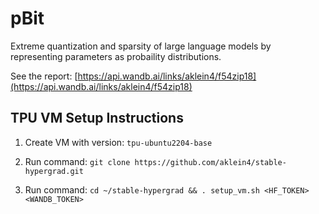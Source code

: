 # pBit
Extreme quantization and sparsity of large language models by representing parameters as probaility distributions.

See the report:
[https://api.wandb.ai/links/aklein4/f54zip18](https://api.wandb.ai/links/aklein4/f54zip18)

## TPU VM Setup Instructions

1. Create VM with version: `tpu-ubuntu2204-base`

2. Run command: `git clone https://github.com/aklein4/stable-hypergrad.git`

3. Run command: `cd ~/stable-hypergrad && . setup_vm.sh <HF_TOKEN> <WANDB_TOKEN>`
